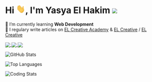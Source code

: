 # Hi <img src='https://github.com/elhakimyasya/elhakimyasya/blob/master/assets/Hi.gif' width='29' height='29' />, I'm Yasya El Hakim ![](https://visitor-badge.glitch.me/badge?page_id=elhakimyasya.elhakimyasya)

🌱 I’m currently learning **Web Development**<br />
📝 I regulary write articles on [EL Creative Academy](https://www.elcreativeacademy.com/) & [EL Creative](https://elcreative.id/) / [EL Creative](https://elcreative.net/)<br />

<a href="#">
  <img height="250" align="center" src="https://github-readme-stats.vercel.app/api?username=elhakimyasya&show_icons=true&count_private=true&theme=gotham&rank_icon=github" />
</a>

<a href="#">
  <img height="250" align="center" src="https://github-readme-stats.vercel.app/api/top-langs/?username=elhakimyasya&title_color=2aa889&text_color=99d1ce&icon_color=2bbc8a&bg_color=0c1014&langs_count=10&layout=compact&count_private=true" />
</a>

<a href="#">
  <img height="250" align="center" src="https://github-readme-stats.vercel.app/api/wakatime?username=elhakimyasya&layout=compact&theme=gotham&custom_title=Coding+Stats" />
</a>

![GitHub Stats](https://github-readme-stats.vercel.app/api?username=elhakimyasya&show_icons=true&count_private=true&theme=gotham&rank_icon=github)

![Top Languages](https://github-readme-stats.vercel.app/api/top-langs/?username=elhakimyasya&title_color=2aa889&text_color=99d1ce&icon_color=2bbc8a&bg_color=0c1014&langs_count=10&layout=compact&count_private=true)

![Coding Stats](https://github-readme-stats.vercel.app/api/wakatime?username=elhakimyasya&layout=compact&theme=gotham&custom_title=Coding+Stats)
